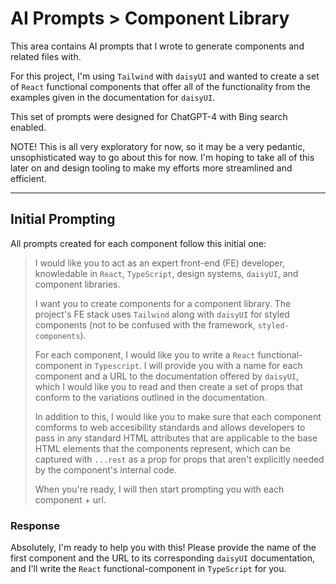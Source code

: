 # AI Prompts > Component Library

This area contains AI prompts that I wrote to generate components and related files with.

For this project, I'm using `Tailwind` with `daisyUI` and wanted to create a set of `React` functional components that offer all of the functionality from the examples given in the documentation for `daisyUI`.

This set of prompts were designed for ChatGPT-4 with Bing search enabled.

NOTE! This is all very exploratory for now, so it may be a very pedantic, unsophisticated way to go about this for now. I'm hoping to take all of this later on and design tooling to make my efforts more streamlined and efficient.

---

## Initial Prompting

All prompts created for each component follow this initial one:

> I would like you to act as an expert front-end (FE) developer, knowledable in `React`, `TypeScript`, design systems, `daisyUI`, and component libraries.
>
> I want you to create components for a component library. The project's FE stack uses `Tailwind` along with `daisyUI` for styled components (not to be confused with the framework, `styled-components`).
>
> For each component, I would like you to write a `React` functional-component in `Typescript`. I will provide you with a name for each component and a URL to the documentation offered by `daisyUI`, which I would like you to read and then create a set of props that conform to the variations outlined in the documentation.
>
> In addition to this, I would like you to make sure that each component comforms to web accesibility standards and allows developers to pass in any standard HTML attributes that are applicable to the base HTML elements that the components represent, which can be captured with `...rest` as a prop for props that aren't explicitly needed by the component's internal code.
>
> When you're ready, I will then start prompting you with each component + url.

### Response

Absolutely, I'm ready to help you with this! Please provide the name of the first component and the URL to its corresponding `daisyUI` documentation, and I'll write the `React` functional-component in `TypeScript` for you.
